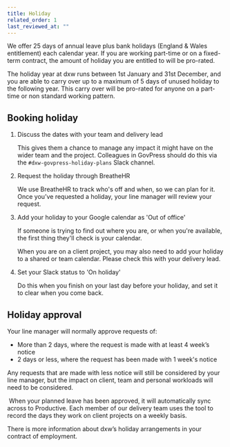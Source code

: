 ```yaml
---
title: Holiday
related_order: 1
last_reviewed_at: ""
---
```

We offer 25 days of annual leave plus bank holidays (England & Wales entitlement) each calendar year. If you are working part-time or on a fixed-term contract, the amount of holiday you are entitled to will be pro-rated.

The holiday year at dxw runs between 1st January and 31st December, and you are able to carry over up to a maximum of 5 days of unused holiday to the following year. This carry over will be pro-rated for anyone on a part-time or non standard working pattern.

## Booking holiday

1. Discuss the dates with your team and delivery lead

   This gives them a chance to manage any impact it might have on the wider team
   and the project. Colleagues in GovPress should do this via the `#dxw-govpress-holiday-plans`
   Slack channel.
2. Request the holiday through BreatheHR

   We use BreatheHR to track who's off and when, so we can plan for it. Once you’ve requested a holiday, your line manager will review your request.
3. Add your holiday to your Google calendar as 'Out of office'

   If someone is trying to find out where you are, or when you're available, the
   first thing they'll check is your calendar.

   When you are on a client project, you may also need to add your holiday to a
   shared or team calendar. Please check this with your delivery lead.
4. Set your Slack status to 'On holiday'

   Do this when you finish on your last day before your holiday, and set it to clear when you come back.

## Holiday approval

Your line manager will normally approve requests of:

* More than 2 days, where the request is made with at least 4 week’s notice
* 2 days or less, where the request has been made with 1 week's notice

Any requests that are made with less notice will still be considered by your line manager, but the impact on client, team and personal workloads will need to be considered.

 When your planned leave has been approved, it will automatically sync across to Productive. Each member of our delivery team uses the tool to record the days they work on client projects on a weekly basis.

There is more information about dxw’s holiday arrangements in your contract of employment.